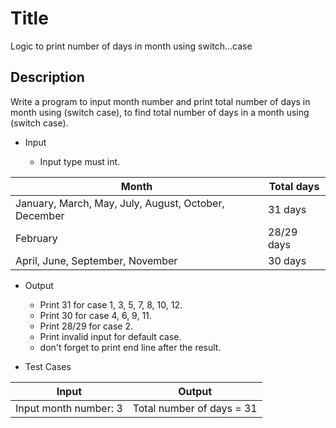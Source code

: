 # Title

Logic to print number of days in month using switch...case

## Description
Write a  program to input month number and print total number of days in month using (switch case), to find total number of days in a month using (switch case).

- Input

  - Input type must int.

|Month|Total days|
|-----|------|
|January, March, May, July, August, October, December|	31 days|
|February|	28/29 days|
|April, June, September, November|	30 days|

- Output

  - Print 31 for case 1, 3, 5, 7, 8, 10, 12.
  - Print 30 for case 4, 6, 9, 11.
  - Print 28/29 for case 2.
  - Print invalid input for default case.
  - don't forget to print end line after the result.

- Test Cases

|Input|Output|
|-----|------|
|Input month number: 3 |Total number of days = 31|
